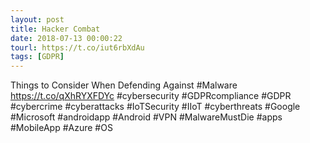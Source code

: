 ```yaml
---
layout: post
title: Hacker Combat
date: 2018-07-13 00:00:22
tourl: https://t.co/iut6rbXdAu
tags: [GDPR]
---
```

Things to Consider When Defending Against #Malware
https://t.co/qXhRYXFDYc
#cybersecurity #GDPRcompliance #GDPR #cybercrime #cyberattacks #IoTSecurity #IIoT #cyberthreats #Google #Microsoft #androidapp #Android #VPN #MalwareMustDie #apps #MobileApp #Azure #OS